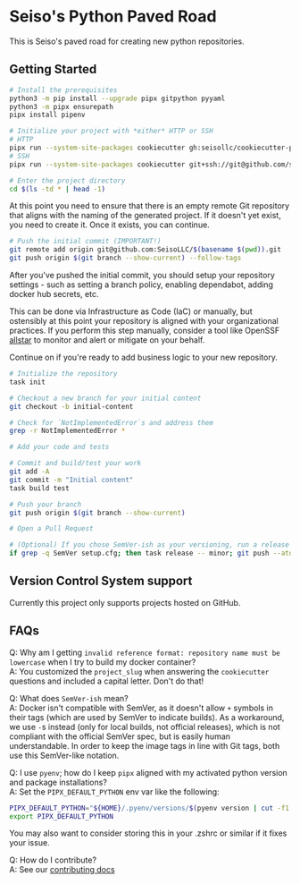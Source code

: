 # Seiso's Python Paved Road

This is Seiso's paved road for creating new python repositories.

## Getting Started

```bash
# Install the prerequisites
python3 -m pip install --upgrade pipx gitpython pyyaml
python3 -m pipx ensurepath
pipx install pipenv

# Initialize your project with *either* HTTP or SSH
# HTTP
pipx run --system-site-packages cookiecutter gh:seisollc/cookiecutter-python
# SSH
pipx run --system-site-packages cookiecutter git+ssh://git@github.com/seisollc/cookiecutter-python.git

# Enter the project directory
cd $(ls -td * | head -1)
```

At this point you need to ensure that there is an empty remote Git repository that aligns with the naming of the generated project. If it doesn't yet exist, you
need to create it. Once it exists, you can continue.

```bash
# Push the initial commit (IMPORTANT!)
git remote add origin git@github.com:SeisoLLC/$(basename $(pwd)).git
git push origin $(git branch --show-current) --follow-tags
```

After you've pushed the initial commit, you should setup your repository settings - such as setting a branch policy, enabling dependabot, adding docker hub
secrets, etc.

This can be done via Infrastructure as Code (IaC) or manually, but ostensibly at this point your repository is aligned with your organizational practices. If
you perform this step manually, consider a tool like OpenSSF [allstar](https://github.com/ossf/allstar) to monitor and alert or mitigate on your behalf.

Continue on if you're ready to add business logic to your new repository.

```bash
# Initialize the repository
task init

# Checkout a new branch for your initial content
git checkout -b initial-content

# Check for `NotImplementedError`s and address them
grep -r NotImplementedError *

# Add your code and tests

# Commit and build/test your work
git add -A
git commit -m "Initial content"
task build test

# Push your branch
git push origin $(git branch --show-current)

# Open a Pull Request

# (Optional) If you chose SemVer-ish as your versioning, run a release after your PR is merged
if grep -q SemVer setup.cfg; then task release -- minor; git push --atomic origin $(git branch --show-current) $(git describe --tags); fi
```

## Version Control System support

Currently this project only supports projects hosted on GitHub.

## FAQs

Q: Why am I getting `invalid reference format: repository name must be lowercase` when I try to build my docker container?<br />
A: You customized the `project_slug` when answering the `cookiecutter` questions and included a capital letter. Don't do that!

Q: What does `SemVer-ish` mean?<br />
A: Docker isn't compatible with SemVer, as it doesn't allow `+` symbols in their tags (which are used by SemVer to indicate builds). As a
workaround,
we use `-`s instead (only for local builds, not official releases), which is not compliant with the official SemVer spec, but is easily human
understandable. In order to keep the image tags in line with Git tags, both use this SemVer-like notation.

Q: I use `pyenv`; how do I keep `pipx` aligned with my activated python version and package installations?<br />
A: Set the `PIPX_DEFAULT_PYTHON` env var like the following:

```bash
PIPX_DEFAULT_PYTHON="${HOME}/.pyenv/versions/$(pyenv version | cut -f1 -d\ )/bin/python3"
export PIPX_DEFAULT_PYTHON
```

You may also want to consider storing this in your .zshrc or similar if it fixes your issue.

Q: How do I contribute?<br />
A: See our [contributing docs](./CONTRIBUTING.md)
